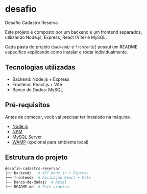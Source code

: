 # desafio
 Desafio Cadastro Reserva

Este projeto é composto por um backend e um frontend separados, utilizando Node.js, Express, React (Vite) e MySQL.

Cada pasta do projeto (`backend/` e `frontend/`) possui um README específico explicando como instalar e rodar individualmente.

## Tecnologias utilizadas

- Backend: Node.js + Express
- Frontend: React.js + Vite
- Banco de Dados: MySQL

## Pré-requisitos

Antes de começar, você vai precisar ter instalado na máquina:

- [Node.js](https://nodejs.org/)
- [NPM](https://www.npmjs.com/)
- [MySQL Server](https://dev.mysql.com/downloads/)
- [WAMP](https://www.wampserver.com/) (opcional para ambiente local)

## Estrutura do projeto

```bash
desafio-cadastro-reserva/
├── backend/   # API Node.js + Express
├── frontend/  # Aplicação React + Vite
├── banco-de-dados/  # MySql
├── README.md  # Este arquivo

